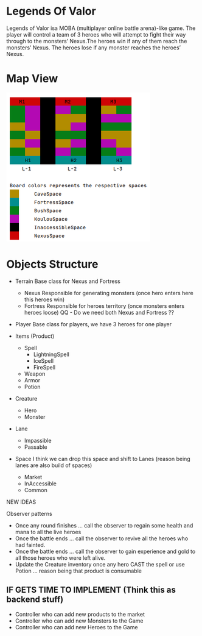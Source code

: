 # Legends Of Valor
Legends of Valor isa MOBA (multiplayer online battle arena)-like game. The player will control a team of 3 heroes who will attempt to fight their way through to the monsters’ Nexus.The heroes win if any of them reach the monsters’ Nexus. The heroes lose if any monster reaches the heroes’ Nexus.

# Map View
![map.png](map.png)

# Objects Structure

- Terrain       Base class for Nexus and Fortress
  - Nexus       Responsible for generating monsters  (once hero enters here this heroes win)
  - Fortress    Responsible for heroes territory     (once monsters enters heroes loose)
QQ - Do we need both Nexus and Fortress ??
  
- Player        Base class for players, we have 3 heroes for one player

- Items (Product)
  - Spell
    - LightningSpell
    - IceSpell
    - FireSpell
  - Weapon
  - Armor
  - Potion

- Creature
  - Hero
  - Monster

- Lane
  - Impassible
  - Passable


- Space       I think we can drop this space and shift to Lanes (reason being lanes are also build of spaces)
  - Market
  - InAccessible
  - Common


NEW IDEAS

Observer patterns
  - Once any round finishes ... call the observer to regain some health and mana to all the live heroes
  - Once the battle ends ... call the observer to revive all the heroes who had fainted.
  - Once the battle ends ... call the observer to gain experience and gold to all those heroes who were left alive.
  - Update the Creature inventory once any hero CAST the spell or use Potion ... reason being that product is consumable


## IF GETS TIME TO IMPLEMENT  (Think this as backend stuff)
  - Controller who can add new products to the market
  - Controller who can add new Monsters to the Game
  - Controller who can add new Heroes to the Game